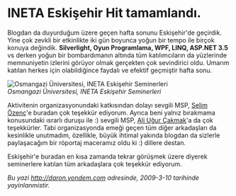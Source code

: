 # INETA Eskişehir Hit tamamlandı. 

Blogdan da duyurduğum üzere geçen hafta sonunu Eskişehir'de geçirdik.
Yine çok zevkli bir etkinlikte iki gün boyunca yoğun bir tempo ile
birçok konuya değindik. **Silverlight, Oyun Programlama, WPF, LINQ,
ASP.NET 3.5** vs derken yoğun bir bombardımanın altında tüm
katılımcıların da yüzlerinde memnuniyetin izlerini görüyor olmak
gerçekten çok sevindirici oldu. Umarım katılan herkes için olabildiğince
faydalı ve efektif geçmiştir hafta sonu.

![Osmangazi Üniversitesi, INETA Eskişehir
Seminerleri](../media/INETA_Eskisehir_Hit_tamamlandi/09032009_1.jpg)\
*Osmangazi Üniversitesi, INETA Eskişehir Seminerleri*

Aktivitenin organizasyonundaki katkısından dolayı sevgili MSP, [Selim
Özenç](http://www.selimozenc.com/)'e buradan çok teşekkür ediyorum.
Ayrıca beni yalnız bırakmama konusundaki ısrarlı duruşu ile :) sevgili
MSP, [Ali Uğur Çakmak](http://www.ugurcakmak.com/)'a da çok teşekkürler.
Tabi organizasyonda emeği geçen tüm diğer arkadaşları da kesinlikle
unutmadım, özellikle, büyük ihtimal yakında blogdan da sizlerle
paylaşacağım bir röportaj maceramız oldu ki :) dillere destan.

Eskişehir'e buradan en kısa zamanda tekrar görüşmek üzere diyerek
seminerlere katılan tüm arkadaşlara çok teşekkür ediyorum.


*Bu yazi http://daron.yondem.com adresinde, 2009-3-10 tarihinde yayinlanmistir.*